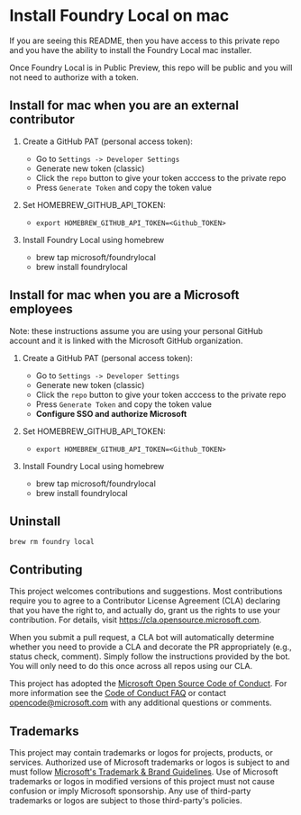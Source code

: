 # Install Foundry Local on mac

If you are seeing this README, then you have access to this private repo and you have the ability to install the Foundry Local mac installer.

Once Foundry Local is in Public Preview, this repo will be public and you will not need to authorize with a token.

## Install for mac when you are an external contributor

1. Create a GitHub PAT (personal access token):
   - Go to `Settings -> Developer Settings`
   - Generate new token (classic)
   - Click the `repo` button to give your token acccess to the private repo
   - Press `Generate Token` and copy the token value
  
 2. Set HOMEBREW_GITHUB_API_TOKEN:
    - `export HOMEBREW_GITHUB_API_TOKEN=<Github_TOKEN>`

 3. Install Foundry Local using homebrew
    - brew tap microsoft/foundrylocal
    - brew install foundrylocal
   
## Install for mac when you are a Microsoft employees

Note: these instructions assume you are using your personal GitHub account and it is linked with the Microsoft GitHub organization.

1. Create a GitHub PAT (personal access token):
   - Go to `Settings -> Developer Settings`
   - Generate new token (classic)
   - Click the `repo` button to give your token acccess to the private repo
   - Press `Generate Token` and copy the token value
   - **Configure SSO and authorize Microsoft**
  
 2. Set HOMEBREW_GITHUB_API_TOKEN:
    - `export HOMEBREW_GITHUB_API_TOKEN=<Github_TOKEN>`

 3. Install Foundry Local using homebrew
    - brew tap microsoft/foundrylocal
    - brew install foundrylocal
   
## Uninstall

`brew rm foundry local`


## Contributing

This project welcomes contributions and suggestions.  Most contributions require you to agree to a
Contributor License Agreement (CLA) declaring that you have the right to, and actually do, grant us
the rights to use your contribution. For details, visit https://cla.opensource.microsoft.com.

When you submit a pull request, a CLA bot will automatically determine whether you need to provide
a CLA and decorate the PR appropriately (e.g., status check, comment). Simply follow the instructions
provided by the bot. You will only need to do this once across all repos using our CLA.

This project has adopted the [Microsoft Open Source Code of Conduct](https://opensource.microsoft.com/codeofconduct/).
For more information see the [Code of Conduct FAQ](https://opensource.microsoft.com/codeofconduct/faq/) or
contact [opencode@microsoft.com](mailto:opencode@microsoft.com) with any additional questions or comments.

## Trademarks

This project may contain trademarks or logos for projects, products, or services. Authorized use of Microsoft 
trademarks or logos is subject to and must follow 
[Microsoft's Trademark & Brand Guidelines](https://www.microsoft.com/en-us/legal/intellectualproperty/trademarks/usage/general).
Use of Microsoft trademarks or logos in modified versions of this project must not cause confusion or imply Microsoft sponsorship.
Any use of third-party trademarks or logos are subject to those third-party's policies.

      



